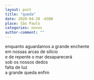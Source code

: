 ```yaml
---
layout: post
title: "queda"
date: 2020-04-20 -0300
place: São Paulo
categories: novos
author-comment: ""
---
```


<!--more-->
enquanto aguardamos a grande enchente  
em nossas arcas de silício  
e de repente o mar desaparecerá  
sob os nossos dedos  
falta de luz  
a grande queda enfim  
